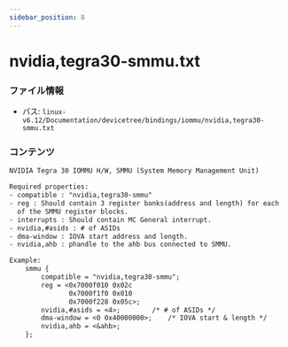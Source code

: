 ```yaml
---
sidebar_position: 8
---
```

# nvidia,tegra30-smmu.txt

### ファイル情報

- パス: `linux-v6.12/Documentation/devicetree/bindings/iommu/nvidia,tegra30-smmu.txt`

### コンテンツ

```txt
NVIDIA Tegra 30 IOMMU H/W, SMMU (System Memory Management Unit)

Required properties:
- compatible : "nvidia,tegra30-smmu"
- reg : Should contain 3 register banks(address and length) for each
  of the SMMU register blocks.
- interrupts : Should contain MC General interrupt.
- nvidia,#asids : # of ASIDs
- dma-window : IOVA start address and length.
- nvidia,ahb : phandle to the ahb bus connected to SMMU.

Example:
	smmu {
		compatible = "nvidia,tegra30-smmu";
		reg = <0x7000f010 0x02c
		       0x7000f1f0 0x010
		       0x7000f228 0x05c>;
		nvidia,#asids = <4>;		/* # of ASIDs */
		dma-window = <0 0x40000000>;	/* IOVA start & length */
		nvidia,ahb = <&ahb>;
	};

```
